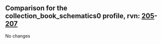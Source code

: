 ## Comparison for the collection_book_schematics0 profile, rvn: [205](https://github.com/PRO100KatYT/FortniteProfileRevisions/tree/main/profiles/collection_book_schematics0/205%20collection_book_schematics0.json)-[207](https://github.com/PRO100KatYT/FortniteProfileRevisions/tree/main/profiles/collection_book_schematics0/207%20collection_book_schematics0.json)

No changes
